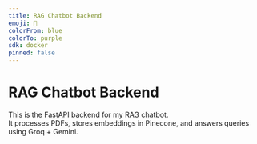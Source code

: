 ```yaml
---
title: RAG Chatbot Backend
emoji: 🤖
colorFrom: blue
colorTo: purple
sdk: docker
pinned: false
---
```


# RAG Chatbot Backend

This is the FastAPI backend for my RAG chatbot.  
It processes PDFs, stores embeddings in Pinecone, and answers queries using Groq + Gemini.
